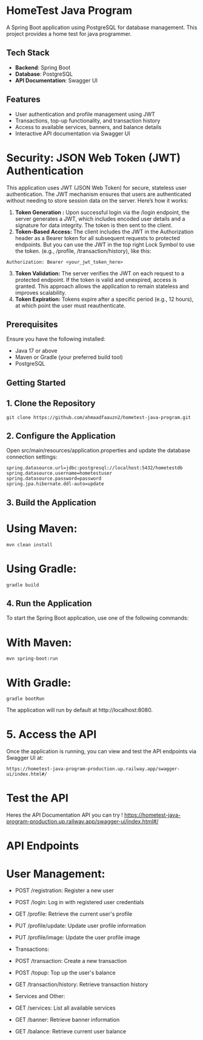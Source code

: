 # HomeTest Java Program

A Spring Boot application using PostgreSQL for database management. This project provides a home test for java programmer.

## Tech Stack

- **Backend**: Spring Boot
- **Database**: PostgreSQL
- **API Documentation**: Swagger UI

## Features

- User authentication and profile management using JWT
- Transactions, top-up functionality, and transaction history
- Access to available services, banners, and balance details
- Interactive API documentation via Swagger UI


# Security: JSON Web Token (JWT) Authentication
This application uses JWT (JSON Web Token) for secure, stateless user authentication. The JWT mechanism ensures that users are authenticated without needing to store session data on the server. Here’s how it works:
1. **Token Generation :** Upon successful login via the /login endpoint, the server generates a JWT, which includes encoded user details and a signature for data integrity. The token is then sent to the client.
2. **Token-Based Access:** The client includes the JWT in the Authorization header as a Bearer token for all subsequent requests to protected endpoints. But you can use the JWT in the top right Lock Symbol to use the token. (e.g., /profile, /transaction/history), like this:

```
Authorization: Bearer <your_jwt_token_here>
 ```
3. **Token Validation:** The server verifies the JWT on each request to a protected endpoint. If the token is valid and unexpired, access is granted. This approach allows the application to remain stateless and improves scalability.
4. **Token Expiration:** Tokens expire after a specific period (e.g., 12 hours), at which point the user must reauthenticate.



## Prerequisites

Ensure you have the following installed:

- Java 17 or above
- Maven or Gradle (your preferred build tool)
- PostgreSQL

## Getting Started

## 1. Clone the Repository

```
git clone https://github.com/ahmaadfaauzn2/hometest-java-program.git
```

## 2. Configure the Application

Open src/main/resources/application.properties and update the database connection settings:

```
spring.datasource.url=jdbc:postgresql://localhost:5432/hometestdb
spring.datasource.username=hometestuser
spring.datasource.password=password
spring.jpa.hibernate.ddl-auto=update
```

## 3. Build the Application

# Using Maven:

```
mvn clean install
```

# Using Gradle:

```
gradle build
```

## 4. Run the Application

To start the Spring Boot application, use one of the following commands:

# With Maven:

```
mvn spring-boot:run
```
# With Gradle:

```
gradle bootRun
```

The application will run by default at http://localhost:8080.

# 5. Access the API
Once the application is running, you can view and test the API endpoints via Swagger UI at:

```
https://hometest-java-program-production.up.railway.app/swagger-ui/index.html#/
```

# Test the API 

Heres the API Documentation API you can try !
https://hometest-java-program-production.up.railway.app/swagger-ui/index.html#/

# API Endpoints
# User Management:

- POST /registration: Register a new user
- POST /login: Log in with registered user credentials
- GET /profile: Retrieve the current user's profile
- PUT /profile/update: Update user profile information
- PUT /profile/image: Update the user profile image
- Transactions:

- POST /transaction: Create a new transaction
- POST /topup: Top up the user's balance
- GET /transaction/history: Retrieve transaction history
- Services and Other:

- GET /services: List all available services
- GET /banner: Retrieve banner information
- GET /balance: Retrieve current user balance



